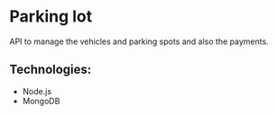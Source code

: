 # Parking lot
 API to manage the vehicles and parking spots and also the payments.

## Technologies:
* Node.js
* MongoDB